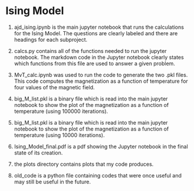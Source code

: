 # Ising Model
1. ajd_ising.ipynb is the main jupyter notebook that runs the calculations for the Ising Model. The questions are clearly labeled and there are headings for each subproject.

2. calcs.py contains all of the functions needed to run the jupyter notebook. The markdown code in the Jupyter notebook clearly states which functions from this file are used to answer a given problem.

3. MvT_calc.ipynb was used to run the code to generate the two .pkl files. This code computes the magnetization as a function of temperature for four values of the magnetic field.

4. big_M_list.pkl is a binary file which is read into the main jupyter notebook to show the plot of the magnetization as a function of temperature (using 100000 iterations).

5. big_M_list.pkl is a binary file which is read into the main jupyter notebook to show the plot of the magnetization as a function of temperature (using 10000 iterations).

6. Ising_Model_final.pdf is a pdf showing the Jupyter notebook in the final state of its creation.

7. the plots directory contains plots that my code produces.

8. old_code is a python file containing codes that were once useful and may still be useful in the future.
